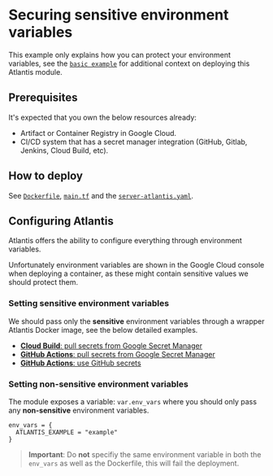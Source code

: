 # Securing sensitive environment variables

This example only explains how you can protect your environment variables, see the [`basic example`](https://github.com/bschaatsbergen/atlantis-on-gcp-vm/tree/master/examples/basic) for additional context on deploying this Atlantis module.

## Prerequisites

It's expected that you own the below resources already:

- Artifact or Container Registry in Google Cloud.
- CI/CD system that has a secret manager integration (GitHub, Gitlab, Jenkins, Cloud Build, etc).

## How to deploy

See [`Dockerfile`](https://github.com/bschaatsbergen/atlantis-on-gcp-vm/tree/master/examples/secured-env-vars/Dockerfile), [`main.tf`](https://github.com/bschaatsbergen/atlantis-on-gcp-vm/tree/master/examples/secured-env-vars/main.tf) and the [`server-atlantis.yaml`](https://github.com/bschaatsbergen/atlantis-on-gcp-vm/tree/master/examples/secured-env-vars/server-atlantis.yaml).

## Configuring Atlantis

Atlantis offers the ability to configure everything through environment variables.

Unfortunately environment variables are shown in the Google Cloud console when deploying a container, as these might contain sensitive values we should protect them.

### Setting sensitive environment variables

We should pass only the **sensitive** environment variables through a wrapper Atlantis Docker image, see the below detailed examples.

- [**Cloud Build**: pull secrets from Google Secret Manager](https://github.com/bschaatsbergen/atlantis-on-gcp-vm/tree/master/examples/secured-env-vars/cloudbuild.yaml)
- [**GitHub Actions**: pull secrets from Google Secret Manager](https://github.com/bschaatsbergen/atlantis-on-gcp-vm/tree/master/examples/secured-env-vars/.github/workflows/docker-gcp-secrets.yaml)
- [**GitHub Actions**: use GitHub secrets](https://github.com/bschaatsbergen/atlantis-on-gcp-vm/tree/master/examples/secured-env-vars/.github/workflows/docker-github-secrets.yaml)

### Setting non-sensitive environment variables

The module exposes a variable: `var.env_vars` where you should only pass any **non-sensitive** environment variables.

```hcl
env_vars = {
  ATLANTIS_EXAMPLE = "example"
}
```

> **Important**: Do **not** specifiy the same environment variable in both the `env_vars` as well as the Dockerfile, this will fail the deployment.
